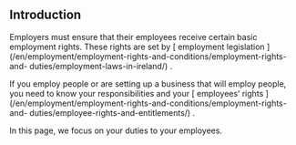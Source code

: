##  Introduction

Employers must ensure that their employees receive certain basic employment
rights. These rights are set by [ employment legislation
](/en/employment/employment-rights-and-conditions/employment-rights-and-
duties/employment-laws-in-ireland/) .

If you employ people or are setting up a business that will employ people, you
need to know your responsibilities and your [ employees’ rights
](/en/employment/employment-rights-and-conditions/employment-rights-and-
duties/employee-rights-and-entitlements/) .

In this page, we focus on your duties to your employees.
